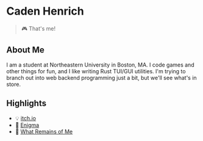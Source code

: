 # Caden Henrich
> 🎮 That's me!

## About Me
I am a student at Northeastern University in Boston, MA. I code games and other things for fun, and I like writing Rust TUI/GUI utilities.
I'm trying to branch out into web backend programming just a bit, but we'll see what's in store.

## Highlights
- 💡 [itch.io](https://cadenhenrich.itch.io/)
- 🧮 [Enigma](https://github.com/cadenhenrich/enigma)
- 🤖 [What Remains of Me](https://whatremainsofme.itch.io/what-remains-of-me)
<!---
cadenhenrich/cadenhenrich is a ✨ special ✨ repository because its `README.md` (this file) appears on your GitHub profile.
You can click the Preview link to take a look at your changes.
--->
